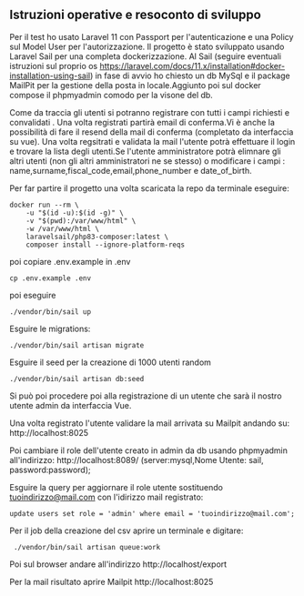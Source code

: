 ## Istruzioni operative e resoconto di sviluppo

Per il test ho usato Laravel 11 con Passport per l'autenticazione e una Policy sul Model User per l'autorizzazione.
Il progetto è stato sviluppato usando Laravel Sail per una completa dockerizzazione.
Al Sail (seguire eventuali istruzioni sul proprio os https://laravel.com/docs/11.x/installation#docker-installation-using-sail)
in fase di avvio ho chiesto un db MySql e il package MailPit per la gestione della posta in locale.Aggiunto poi sul docker compose il phpmyadmin comodo per la visone del db.

Come da traccia gli utenti si potranno registrare con tutti i campi richiesti e convalidati .
Una volta registrati partirà email di conferma.Vi è anche la possibilità di fare il resend della mail di conferma (completato da interfaccia su vue).
Una volta regsitrati e validata la mail l'utente potrà effettuare il login e trovare la lista degli utenti.Se l'utente amministratore potrà elimnare gli altri utenti (non gli altri amministratori ne se stesso) o modificare i campi : 
name,surname,fiscal_code,email,phone_number e date_of_birth.

Per far partire il progetto una volta scaricata la repo da terminale eseguire:
```
docker run --rm \
    -u "$(id -u):$(id -g)" \
    -v "$(pwd):/var/www/html" \
    -w /var/www/html \
    laravelsail/php83-composer:latest \
    composer install --ignore-platform-reqs
```
poi copiare .env.example in .env
```
cp .env.example .env
```

poi eseguire

```
./vendor/bin/sail up
```

Esguire le migrations:
```
./vendor/bin/sail artisan migrate
```

Esguire il seed per la creazione di 1000 utenti random
```
./vendor/bin/sail artisan db:seed
```
 Si può poi procedere poi alla registrazione di un utente che sarà il nostro utente admin da interfaccia Vue.
 
Una volta registrato l'utente validare la mail arrivata su Mailpit andando su:
http://localhost:8025

Poi cambiare il role dell'utente creato in admin da db usando phpmyadmin all'indirizzo:
http://localhost:8089/ (server:mysql,Nome Utente: sail, password:password);

Esguire la query per aggiornare il role utente sostituendo tuoindirizzo@mail.com con l'idirizzo mail registrato:

```
update users set role = 'admin' where email = 'tuoindirizzo@mail.com';
```

Per il job della creazione del csv aprire un terminale e digitare:

```
 ./vendor/bin/sail artisan queue:work
```
Poi sul browser andare all'indirizzo http://localhost/export

Per la mail risultato aprire Mailpit http://localhost:8025
